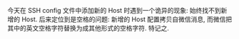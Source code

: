 今天在 SSH config 文件中添加新的 Host 时遇到一个诡异的现象: 始终找不到新增的 Host. 后来定位到是空格的问题: 新增的 Host 配置拷贝自微信消息, 而微信把其中的英文空格字符替换为成其他形式的空格字符. 特记之.
